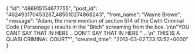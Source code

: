  {
   "id": "486915154677755",
   "post_id": "462493170453287_485010274868243",
   "from_name": "Wayne Brown",
   "message": "Adam, the mere mention of section 514 of the Cwth Criminal Code ( Personage ) results in the \"Bitch\" screaming from the box. \n\n\"YOU CANT SAY THAT IN HERE .. DON'T SAY THAT IN HERE \" .. \n\" THIS IS A QUASI CRIMINAL COURT\"",
   "created_time": "2013-03-02T23:13:52+0000"
 }
